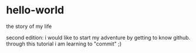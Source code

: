 hello-world
===========

the story of my life 

second edition: i would like to start my adventure by getting to know github. through this tutorial i am learning to "commit" ;)
